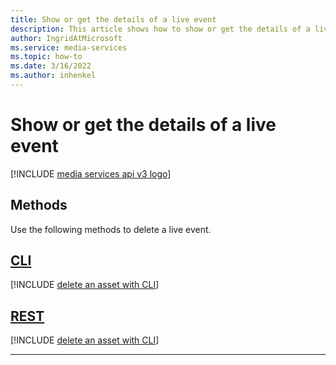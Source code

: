 ```yaml
---
title: Show or get the details of a live event
description: This article shows how to show or get the details of a live event.
author: IngridAtMicrosoft
ms.service: media-services
ms.topic: how-to
ms.date: 3/16/2022
ms.author: inhenkel
---
```


# Show or get the details of a live event

[!INCLUDE [media services api v3 logo](./includes/v3-hr.md)]

## Methods

Use the following methods to delete a live event.

## [CLI](#tab/cli/)

[!INCLUDE [delete an asset with CLI](./includes/task-show-live-event-cli.md)]

## [REST](#tab/rest/)

[!INCLUDE [delete an asset with CLI](./includes/task-get-live-event-rest.md)]

---
